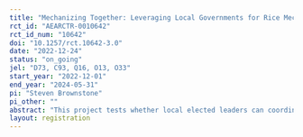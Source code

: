 ```yaml
---
title: "Mechanizing Together: Leveraging Local Governments for Rice Mechanization"
rct_id: "AEARCTR-0010642"
rct_id_num: "10642"
doi: "10.1257/rct.10642-3.0"
date: "2022-12-24"
status: "on_going"
jel: "D73, C93, Q16, O13, O33"
start_year: "2022-12-01"
end_year: "2024-05-31"
pi: "Steven Brownstone"
pi_other: ""
abstract: "This project tests whether local elected leaders can coordinate technology adoption making rental markets and farmer training programs more successful. The technology I am studying is direct seeding of paddy with a $65 USD manual drum seeder. While growing rice without transplantation requires new agronomic practices, it removes the need for labor intensive rice transplantation. Since one drum seeder can cover a hectare in a day the device is well suited for rental if adoption is high enough in a local area.  Multiple small-holders can effectively share a drum seeder during one days rental. This pilot RCT will allow me to test whether rental markets alone or rental markets and extension delegated to local elected leaders can successfully disseminate drum seeders. If this study achieves substantial dissemination of drum seeders, I also hope to study the local labor market effects of this technology induced labor demand shock. "
layout: registration
---
```


